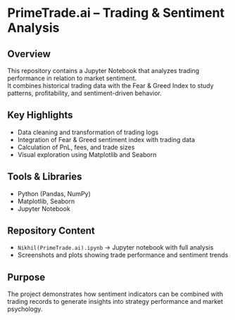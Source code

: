 # PrimeTrade.ai – Trading & Sentiment Analysis

## Overview
This repository contains a Jupyter Notebook that analyzes trading performance in relation to market sentiment.  
It combines historical trading data with the Fear & Greed Index to study patterns, profitability, and sentiment-driven behavior.

## Key Highlights
- Data cleaning and transformation of trading logs  
- Integration of Fear & Greed sentiment index with trading data  
- Calculation of PnL, fees, and trade sizes  
- Visual exploration using Matplotlib and Seaborn  

## Tools & Libraries
- Python (Pandas, NumPy)  
- Matplotlib, Seaborn  
- Jupyter Notebook  

## Repository Content
- `Nikhil(PrimeTrade.ai).ipynb` → Jupyter notebook with full analysis  
- Screenshots and plots showing trade performance and sentiment trends  

## Purpose
The project demonstrates how sentiment indicators can be combined with trading records to generate insights into strategy performance and market psychology.
